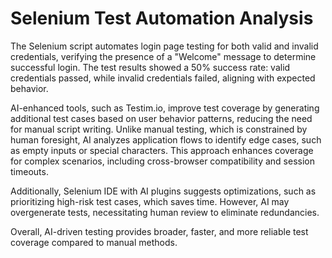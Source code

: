 # Selenium Test Automation Analysis

The Selenium script automates login page testing for both valid and invalid credentials, verifying the presence of a "Welcome" message to determine successful login. The test results showed a 50% success rate: valid credentials passed, while invalid credentials failed, aligning with expected behavior.

AI-enhanced tools, such as Testim.io, improve test coverage by generating additional test cases based on user behavior patterns, reducing the need for manual script writing. Unlike manual testing, which is constrained by human foresight, AI analyzes application flows to identify edge cases, such as empty inputs or special characters. This approach enhances coverage for complex scenarios, including cross-browser compatibility and session timeouts.

Additionally, Selenium IDE with AI plugins suggests optimizations, such as prioritizing high-risk test cases, which saves time. However, AI may overgenerate tests, necessitating human review to eliminate redundancies.

Overall, AI-driven testing provides broader, faster, and more reliable test coverage compared to manual methods.
